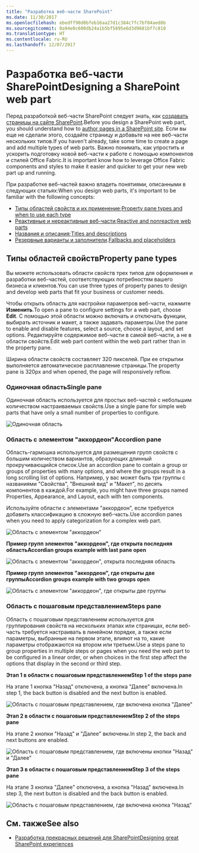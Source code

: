 ```yaml
---
title: "Разработка веб-части SharePoint"
ms.date: 11/30/2017
ms.openlocfilehash: ebedff90d0bfeb16aa27d1c384c7fc7bf04aed8b
ms.sourcegitcommit: 0a94e0c600db24a1b5bf5895e6d3d9681bf7c810
ms.translationtype: HT
ms.contentlocale: ru-RU
ms.lasthandoff: 12/07/2017
---
```

# <a name="designing-a-sharepoint-web-part"></a><span data-ttu-id="b8606-102">Разработка веб-части SharePoint</span><span class="sxs-lookup"><span data-stu-id="b8606-102">Designing a SharePoint web part</span></span>

<span data-ttu-id="b8606-103">Перед разработкой веб-части SharePoint следует знать, как [создавать страницы на сайте SharePoint](authoring-pages.md).</span><span class="sxs-lookup"><span data-stu-id="b8606-103">Before you design a SharePoint web part, you should understand how to [author pages in a SharePoint site](authoring-pages.md).</span></span> <span data-ttu-id="b8606-104">Если вы еще не сделали этого, создайте страницу и добавьте на нее веб-части нескольких типов.</span><span class="sxs-lookup"><span data-stu-id="b8606-104">If you haven't already, take some time to create a page and add multiple types of web parts.</span></span> <span data-ttu-id="b8606-105">Важно понимать, как упростить и ускорить подготовку новой веб-части к работе с помощью компонентов и стилей Office Fabric.</span><span class="sxs-lookup"><span data-stu-id="b8606-105">It is important know how to leverage Office Fabric components and styles to make it easier and quicker to get your new web part up and running.</span></span>

<span data-ttu-id="b8606-106">При разработке веб-частей важно владеть понятиями, описанными в следующих статьях:</span><span class="sxs-lookup"><span data-stu-id="b8606-106">When you design web parts, it's important to be familiar with the following concepts:</span></span>

- <span data-ttu-id="b8606-107">[Типы областей свойств и их применение](#property-pane-types);</span><span class="sxs-lookup"><span data-stu-id="b8606-107">[Property pane types and when to use each type](#property-pane-types)</span></span>
- <span data-ttu-id="b8606-108">[Реактивные и нереактивные веб-части](reactive-and-nonreactive-web-parts.md);</span><span class="sxs-lookup"><span data-stu-id="b8606-108">[Reactive and nonreactive web parts](reactive-and-nonreactive-web-parts.md)</span></span>
- <span data-ttu-id="b8606-109">[Названия и описания](web-part-titles-and-descriptions.md);</span><span class="sxs-lookup"><span data-stu-id="b8606-109">[Titles and descriptions](web-part-titles-and-descriptions.md)</span></span>
- <span data-ttu-id="b8606-110">[Резервные варианты и заполнители](placeholders-and-fallbacks.md).</span><span class="sxs-lookup"><span data-stu-id="b8606-110">[Fallbacks and placeholders](placeholders-and-fallbacks.md)</span></span>


## <a name="property-pane-types"></a><span data-ttu-id="b8606-111">Типы областей свойств</span><span class="sxs-lookup"><span data-stu-id="b8606-111">Property pane types</span></span>

<span data-ttu-id="b8606-112">Вы можете использовать области свойств трех типов для оформления и разработки веб-частей, соответствующих потребностям вашего бизнеса и клиентов.</span><span class="sxs-lookup"><span data-stu-id="b8606-112">You can use three types of property panes to design and develop web parts that fit your business or customer needs.</span></span>

<span data-ttu-id="b8606-113">Чтобы открыть область для настройки параметров веб-части, нажмите **Изменить**.</span><span class="sxs-lookup"><span data-stu-id="b8606-113">To open a pane to configure settings for a web part, choose **Edit**.</span></span> <span data-ttu-id="b8606-114">С помощью этой области можно включать и отключать функции, выбирать источник и макет, а также задавать параметры.</span><span class="sxs-lookup"><span data-stu-id="b8606-114">Use the pane to enable and disable features, select a source, choose a layout, and set options.</span></span> <span data-ttu-id="b8606-115">Редактируйте содержимое веб-части в самой веб-части, а не в области свойств.</span><span class="sxs-lookup"><span data-stu-id="b8606-115">Edit web part content within the web part rather than in the property pane.</span></span>

<span data-ttu-id="b8606-116">Ширина области свойств составляет 320 пикселей. При ее открытии выполняется автоматическое расплавление страницы.</span><span class="sxs-lookup"><span data-stu-id="b8606-116">The property pane is 320px and when opened, the page will responsively reflow.</span></span>

### <a name="single-pane"></a><span data-ttu-id="b8606-117">Одиночная область</span><span class="sxs-lookup"><span data-stu-id="b8606-117">Single pane</span></span>
<span data-ttu-id="b8606-118">Одиночная область используется для простых веб-частей с небольшим количеством настраиваемых свойств.</span><span class="sxs-lookup"><span data-stu-id="b8606-118">Use a single pane for simple web parts that have only a small number of properties to configure.</span></span>

![Одиночная область](../images/design-web-part-single.png)


### <a name="accordion-pane"></a><span data-ttu-id="b8606-120">Область с элементом "аккордеон"</span><span class="sxs-lookup"><span data-stu-id="b8606-120">Accordion pane</span></span>
<span data-ttu-id="b8606-121">Область-гармошка используется для размещения групп свойств с большим количеством вариантов, образующих длинный прокручивающийся список.</span><span class="sxs-lookup"><span data-stu-id="b8606-121">Use an accordion pane to contain a group or groups of properties with many options, and where the groups result in a long scrolling list of options.</span></span> <span data-ttu-id="b8606-122">Например, у вас может быть три группы с названиями "Свойства", "Внешний вид" и "Макет", по десять компонентов в каждой.</span><span class="sxs-lookup"><span data-stu-id="b8606-122">For example, you might have three groups named Properties, Appearance, and Layout, each with ten components.</span></span>

<span data-ttu-id="b8606-123">Используйте области с элементами "аккордеон", если требуется добавить классификацию в сложную веб-часть.</span><span class="sxs-lookup"><span data-stu-id="b8606-123">Use accordion panes when you need to apply categorization for a complex web part.</span></span>

![Область с элементом "аккордеон"](../images/design-web-part-accordion-group.png)


<span data-ttu-id="b8606-125">**Пример групп элементов "аккордеон", где открыта последняя область**</span><span class="sxs-lookup"><span data-stu-id="b8606-125">**Accordian groups example with last pane open**</span></span>


![Область с элементом "аккордеон", открыта последняя область](../images/design-web-part-accordion-last-open.png)


<span data-ttu-id="b8606-127">**Пример групп элементов "аккордеон", где открыты две группы**</span><span class="sxs-lookup"><span data-stu-id="b8606-127">**Accordion groups example with two groups open**</span></span>

![Область с элементом "аккордеон", где открыты две группы](../images/design-web-part-accordion-two-open.png)



### <a name="steps-pane"></a><span data-ttu-id="b8606-129">Область с пошаговым представлением</span><span class="sxs-lookup"><span data-stu-id="b8606-129">Steps pane</span></span>

<span data-ttu-id="b8606-130">Область с пошаговым представлением используется для группирования свойств на нескольких этапах или страницах, если веб-часть требуется настраивать в линейном порядке, а также если параметры, выбранные на первом этапе, влияют на то, какие параметры отображаются на втором или третьем.</span><span class="sxs-lookup"><span data-stu-id="b8606-130">Use a steps pane to group properties in multiple steps or pages when you need the web part to be configured in a linear order, or when choices in the first step affect the options that display in the second or third step.</span></span> 

<span data-ttu-id="b8606-131">**Этап 1 в области с пошаговым представлением**</span><span class="sxs-lookup"><span data-stu-id="b8606-131">**Step 1 of the steps pane**</span></span>

<span data-ttu-id="b8606-132">На этапе 1 кнопка "Назад" отключена, а кнопка "Далее" включена.</span><span class="sxs-lookup"><span data-stu-id="b8606-132">In step 1, the back button is disabled and the next button is enabled.</span></span>

![Область с пошаговым представлением, где включена кнопка "Далее"](../images/design-web-part-steps-pane-01.png)


<span data-ttu-id="b8606-134">**Этап 2 в области с пошаговым представлением**</span><span class="sxs-lookup"><span data-stu-id="b8606-134">**Step 2 of the steps pane**</span></span> 

<span data-ttu-id="b8606-135">На этапе 2 кнопки "Назад" и "Далее" включены.</span><span class="sxs-lookup"><span data-stu-id="b8606-135">In step 2, the back and next buttons are enabled.</span></span>

![Область с пошаговым представлением, где включены кнопки "Назад" и "Далее"](../images/design-web-part-steps-pane-02.png)


<span data-ttu-id="b8606-137">**Этап 3 в области с пошаговым представлением**</span><span class="sxs-lookup"><span data-stu-id="b8606-137">**Step 3 of the steps pane**</span></span> 

<span data-ttu-id="b8606-138">На этапе 3 кнопка "Далее" отключена, а кнопка "Назад" включена.</span><span class="sxs-lookup"><span data-stu-id="b8606-138">In step 3, the next button is disabled and the back button is enabled.</span></span>

![Область с пошаговым представлением, где включена кнопка "Назад"](../images/design-web-part-steps-pane-03.png)


## <a name="see-also"></a><span data-ttu-id="b8606-140">См. также</span><span class="sxs-lookup"><span data-stu-id="b8606-140">See also</span></span>

- [<span data-ttu-id="b8606-141">Разработка прекрасных решений для SharePoint</span><span class="sxs-lookup"><span data-stu-id="b8606-141">Designing great SharePoint experiences</span></span>](design-guidance-overview.md)


